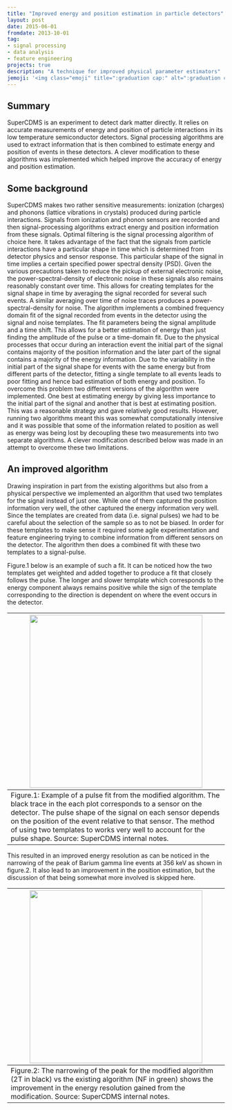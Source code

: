 ```yaml
---
title: "Improved energy and position estimation in particle detectors"
layout: post
date: 2015-06-01
fromdate: 2013-10-01
tag:
- signal processing
- data analysis
- feature engineering
projects: true
description: "A technique for improved physical parameter estimators"
jemoji: '<img class="emoji" title=":graduation cap:" alt=":graduation cap:" src="https://assets.github.com/images/icons/emoji/unicode/1f52c.png" height="20" width="20" align="absmiddle">'
---
```


## Summary

SuperCDMS is an experiment to detect dark matter directly. It relies on accurate measurements of energy and position of particle interactions in its low temperature semiconductor detectors. Signal processing algorithms are used to extract information that is then combined to estimate energy and position of events in these detectors. A clever modification to these algorithms was implemented which helped improve the accuracy of energy and position estimation.

## Some background

SuperCDMS makes two rather sensitive measurements: ionization (charges) and phonons (lattice vibrations in crystals) produced during particle interactions. Signals from ionization and phonon sensors are recorded and then signal-processing algorithms extract energy and position information from these signals. Optimal filtering is the signal processing algorithm of choice here. It takes advantage of the fact that the signals from particle interactions have a particular shape in time which is determined from detector physics and sensor response. This particular shape of the signal in time implies a certain specified power spectral density (PSD). Given the various precautions taken to reduce the pickup of external electronic noise, the power-spectral-density of electronic noise in these signals also remains reasonably constant over time. This allows for creating templates for the signal shape in time by averaging the signal recorded for several such events. A similar averaging over time of noise traces produces a power-spectral-density for noise. The algorithm implements a combined frequency domain fit  of the signal recorded from events in the detector using the signal and noise templates. The fit parameters being the signal amplitude and a time shift. This allows for a better estimation of energy than just finding the amplitude of the pulse or a time-domain fit. Due to the physical processes that occur during an interaction event the initial part of the signal contains majority of the position information and the later part of the signal contains a majority of the energy information. Due to the variability in the initial part of the signal shape for events with the same energy but from different parts of the detector, fitting a single template to all events leads to poor fitting and hence bad estimation of both energy and position. To overcome this problem two different versions of the algorithm were implemented. One best at estimating energy by giving less importance to the initial part of the signal and another that is best at estimating position. This was a reasonable strategy and gave relatively good results. However, running two algorithms meant this was somewhat computationally intensive and it was possible that some of the information related to position as well as energy was being lost by decoupling these two measurements into two separate algorithms. A clever modification described below was made in an attempt to overcome these two limitations.

## An improved algorithm

Drawing inspiration in part from the existing algorithms but also from a physical perspective we implemented an algorithm that used two templates for the signal instead of just one. While one of them captured the position information very well, the other captured the energy information very well. Since the templates  are created from data (i.e. signal pulses) we had to be careful about the selection of the sample so as to not be biased. In order for these templates to make sense it required some agile experimentation and feature engineering trying to combine information from different sensors on the detector. The algorithm then does a combined fit with these two templates to a signal-pulse.

Figure.1 below is an example of such a fit. It can be noticed how the two templates get weighted and added together to produce a fit that closely follows the pulse. The longer and slower template which corresponds to the energy component always remains positive while the sign of the template corresponding to the direction is dependent on where the event occurs in the detector.

|  <img src="{{ site.relrefurl }}/Site_Materials/figures/2Tfit_pulse_eg.png" width="400" align="center"> |
|-----------------------------|
|Figure.1: Example of a pulse fit from the modified algorithm. The black trace in the each plot corresponds to a sensor on the detector. The pulse shape of the signal on each sensor depends on the position of the event relative to that  sensor. The method of using two templates to works very well to account for the pulse shape. Source: SuperCDMS internal notes.|

This resulted in an improved energy resolution as can be noticed in the narrowing of the peak of Barium gamma line events at 356 keV as shown in figure.2. It also lead to an improvement in the position estimation, but the discussion of that being somewhat more involved is skipped here.

|  <img src="{{ site.relrefurl }}/Site_Materials/figures/Barium_Peak_res.png" width="400" align="center"> |
|-----------------------------|
|Figure.2: The narrowing of the peak for the modified algorithm (2T in black) vs the existing algorithm (NF in green) shows the improvement in the energy resolution gained from the modification. Source: SuperCDMS internal notes.|
